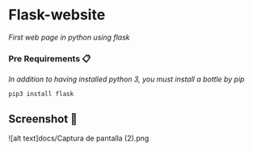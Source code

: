 # Flask-website
 _First web page in python using flask_
 
 ### Pre Requirements 📋

_In addition to having installed python 3, you must install a bottle by pip_

```
pip3 install flask
```
 ## Screenshot 📌
 ![alt text]docs/Captura de pantalla (2).png
